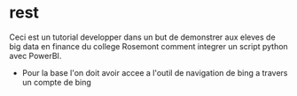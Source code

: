 # rest
Ceci est un tutorial developper dans un but de demonstrer aux eleves de big data  en finance  du college Rosemont comment integrer un script python avec PowerBI.
 - Pour la base l'on doit avoir accee a l'outil de navigation de bing a travers un compte de bing